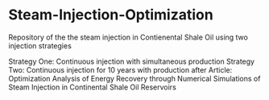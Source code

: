 # Steam-Injection-Optimization
Repository of the the steam injection in Contienental Shale Oil using two injection strategies 

Strategy One: Continuous injection with simultaneous production
Strategy Two: Continuous injection for 10 years with production after
Article:
Optimization Analysis of Energy Recovery through Numerical Simulations of Steam Injection in Continental Shale Oil Reservoirs
